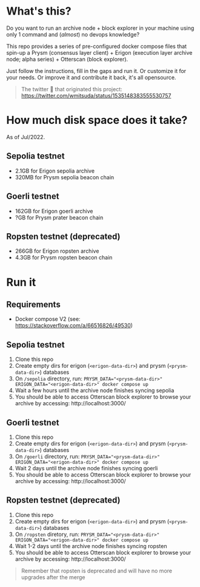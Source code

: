 # What's this?

Do you want to run an archive node + block explorer in your machine using only 1 command and (_almost_) no devops knowledge?

This repo provides a series of pre-configured docker compose files that spin-up a Prysm (consensus layer client) + Erigon (execution layer archive node; alpha series) + Otterscan (block explorer).

Just follow the instructions, fill in the gaps and run it. Or customize it for your needs. Or improve it and contribute it back, it's all opensource.

> The twitter 🧵 that originated this project: https://twitter.com/wmitsuda/status/1535148383555530757

# How much disk space does it take?

As of Jul/2022.

## Sepolia testnet

- 2.1GB for Erigon sepolia archive
- 320MB for Prysm sepolia beacon chain

## Goerli testnet

- 162GB for Erigon goerli archive
- ?GB for Prysm prater beacon chain

## Ropsten testnet (deprecated)

- 266GB for Erigon ropsten archive
- 4.3GB for Prysm ropsten beacon chain

# Run it

## Requirements

- Docker compose V2 (see: https://stackoverflow.com/a/66516826/49530)

## Sepolia testnet

1. Clone this repo
2. Create empty dirs for erigon (`<erigon-data-dir>`) and prysm (`<prysm-data-dir>`) databases
3. On `/sepolia` directory, run: `PRYSM_DATA="<prysm-data-dir>" ERIGON_DATA="<erigon-data-dir>" docker compose up`
4. Wait a few hours until the archive node finishes syncing sepolia
5. You should be able to access Otterscan block explorer to browse your archive by accessing: http://localhost:3000/

## Goerli testnet

1. Clone this repo
2. Create empty dirs for erigon (`<erigon-data-dir>`) and prysm (`<prysm-data-dir>`) databases
3. On `/goerli` directory, run: `PRYSM_DATA="<prysm-data-dir>" ERIGON_DATA="<erigon-data-dir>" docker compose up`
4. Wait 2 days until the archive node finishes syncing goerli
5. You should be able to access Otterscan block explorer to browse your archive by accessing: http://localhost:3000/

## Ropsten testnet (deprecated)

1. Clone this repo
2. Create empty dirs for erigon (`<erigon-data-dir>`) and prysm (`<prysm-data-dir>`) databases
3. On `/ropsten` diretory, run: `PRYSM_DATA="<prysm-data-dir>" ERIGON_DATA="<erigon-data-dir>" docker compose up`
4. Wait 1-2 days until the archive node finishes syncing ropsten
5. You should be able to access Otterscan block explorer to browse your archive by accessing: http://localhost:3000/

> Remember that ropsten is deprecated and will have no more upgrades after the merge
